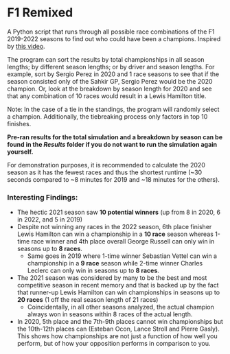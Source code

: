 # F1 Remixed
A Python script that runs through all possible race combinations of the F1 2019-2022 seasons to find out who could have been a champions. Inspired by [this video](https://www.youtube.com/watch?v=jfa5O8sg8g0&t=359s).

The program can sort the results by total championships in all season lengths; by different season lengths; or by driver and season lengths.
For example, sort by Sergio Perez in 2020 and 1 race seasons to see that if the season consisted only of the Sahkir GP, Sergio Perez would be the 2020 champion. Or, look at the breakdown by season length for 2020 and see that any combination of 10 races would result in a Lewis Hamilton title.

Note: In the case of a tie in the standings, the program will randomly select a champion. Additionally, the tiebreaking process only factors in top 10 finishes.

**Pre-ran results for the total simulation and a breakdown by season can be found in the *Results* folder if you do not want to run the simulation again yourself.**

For demonstration purposes, it is recommended to calculate the 2020 season as it has the fewest races and thus the shortest runtime (~30 seconds compared to ~8 minutes for 2019 and ~18 minutes for the others).

### Interesting Findings:
- The hectic 2021 season saw **10 potential winners** (up from 8 in 2020, 6 in 2022, and 5 in 2019)
- Despite not winning any races in the 2022 season, 6th place finisher Lewis Hamilton can win a championship in a **10 race** season whereas 1-time race winner and 4th place overall George Russell can only win in seasons up to **8 races**.
  * Same goes in 2019 where 1-time winner Sebastian Vettel can win a championship in a **9 race** season while 2-time winner Charles Leclerc can only win in seasons up to **8 races**.
- The 2021 season was considered by many to be the best and most competitive season in recent memory and that is backed up by the fact that runner-up Lewis Hamilton can win championships in seasons up to **20 races** (1 off the real season length of 21 races)
  * Coincidentally, in all other seasons analyzed, the actual champion always won in seasons within 8 races of the actual length.
- In 2020, 5th place and the 7th-9th places cannot win championships but the 10th-12th places can (Esteban Ocon, Lance Stroll and Pierre Gasly). This shows how championships are not just a function of how well you perform, but of how your opposition performs in comparison to you.
